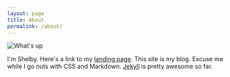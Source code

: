 ```yaml
---
layout: page
title: About
permalink: /about/
---
```


<img class="textWrapLeft" src="{{ site.url }}/assets/shelby.jpg" alt="What's up"/>

I'm Shelby. Here's a link to my [landing page](http://shelbyspees.github.io). This site is my blog. Excuse me while I go nuts with CSS and Markdown. [Jekyll](http://jekyllrb.com/) is pretty awesome so far.